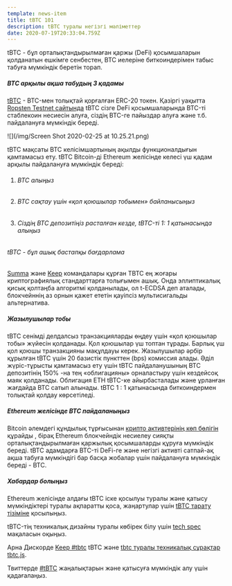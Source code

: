```yaml
---
template: news-item
title: tBTC 101
description: tBTC туралы негізгі мәліметтер
date: 2020-07-19T20:33:04.759Z
---
```

tBTC - бұл орталықтандырылмаған қаржы (DeFi) қосымшаларын қолданатын ешкімге сенбестен, BTC иелеріне биткоиндерімен табыс табуға мүмкіндік беретін торап.

##### BTC арқылы ақша табудың 3 қадамы

[tBTC](http://tbtc.network) - BTC-мен толықтай қорғалған ERC-20 токен. Қазіргі уақытта [Ropsten Testnet сайтында](https://tbtc.network/news/2020-02-14-ropsten) tBTC сізге DeFi қосымшаларында BTC-ті стаблекоин несиесін алуға, сіздің BTC-ге пайыздар алуға және т.б. пайдалануға мүмкіндік береді.



![](/img/Screen Shot 2020-02-25 at 10.25.21.png)

tBTC мақсаты BTC келісімшартының ақылды функционалдығын қамтамасыз ету. tBTC Bitcoin-ді Ethereum желісінде келесі үш қадам арқылы пайдалануға мүмкіндік береді:

1. ###### BTC алыңыз
2. ###### BTC сақтау үшін «қол қоюшылар тобымен» байланысыңыз
3. ###### Сіздің BTC депозитіңіз расталған кезде, tBTC-ті 1: 1 қатынасында алыңыз

###### tBTC - бұл ашық бастапқы бағдарлама

[Summa](https://summa.one/) және [Keep](https://keep.network/) командалары құрған TBTC ең жоғары криптографиялық стандарттарға толығымен ашық. Онда эллиптикалық қисық қолтаңба алгоритмі қолданылады, ол t-ECDSA деп аталады, блокчейннің аз орнын қажет ететін қауіпсіз мультисигальды альтернатива.

##### Жазылушылар тобы

tBTC сенімді делдалсыз транзакцияларды өңдеу үшін «қол қоюшылар тобы» жүйесін қолданады. Қол қоюшылар үш топтан тұрады. Барлық үш қол қоюшы транзакцияны мақұлдауы керек. Жазылушылар әрбір құрылған tBTC үшін 20 базистік пункттен (bps) комиссия алады. Әділ жүріс-тұрысты қамтамасыз ету үшін tBTC пайдаланушының BTC депозитінің 150% -на тең «облигацияны» орналастыру үшін кездейсоқ маяк қолданады. Облигация ETH tBTC-ке айырбасталады және ұрланған жағдайда BTC сатып алынады. tBTC 1 : 1 қатынасында биткоиндермен толықтай қолдау көрсетіледі.

##### Ethereum желісінде BTC пайдаланыңыз

Bitcoin әлемдегі құндылық тұрғысынан [крипто активтерінің көп бөлігін](https://coinmarketcap.com/charts/) құрайды , бірақ Ethereum блокчейндік несиелеу сияқты орталықтандырылмаған қаржылық қосымшаларды құруға мүмкіндік береді. tBTC адамдарға BTC-ті DeFi-ге және негізгі активті сатпай-ақ ақша табуға мүмкіндігі бар басқа жобалар үшін пайдалануға мүмкіндік береді - BTC.

##### Хабардар болыңыз

Ethereum желісінде алдағы tBTC іске қосылуы туралы және қатысу мүмкіндіктері туралы ақпаратты қоса, жаңартулар үшін [tBTC тарату тізіміне](https://tbtc.network/#mailing-list) қосылыңыз.

tBTC-тің техникалық дизайны туралы көбірек білу үшін [tech spec](http://docs.keep.network/tbtc/index.pdf) мақаласын оқыңыз.

Арна Дискорде [Keep #tbtc](https://discord.gg/wYezN7v) tBTC және [tbtc туралы техникалық сұрақтар tbtc.js](https://tbtc.network/news/2020-02-14-announcing-tbtc-js).

Твиттерде [\#tBTC](https://twitter.com/hashtag/tBTC) жаңалықтарын және қатысуға мүмкіндік алу үшін қадағалаңыз.
